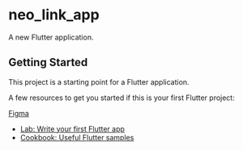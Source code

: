 # neo_link_app

A new Flutter application.

## Getting Started

This project is a starting point for a Flutter application.

A few resources to get you started if this is your first Flutter project:

[Figma](https://www.figma.com/file/R6O0ZZlabxMaKm4YKlvEQb/Neo-Link?node-id=0%3A1)

- [Lab: Write your first Flutter app](https://flutter.dev/docs/get-started/codelab)
- [Cookbook: Useful Flutter samples](https://flutter.dev/docs/cookbook)
